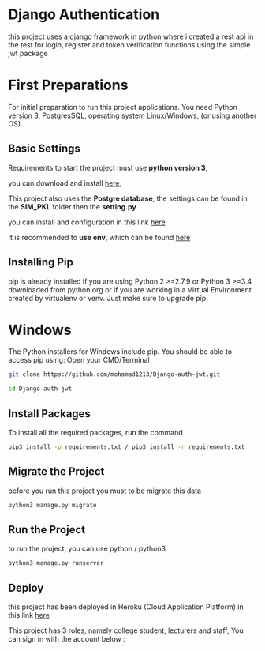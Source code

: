 # Django Authentication
this project uses a django framework in python where i created a rest api in the test for login, register and token verification functions using the simple jwt package


# First Preparations

For initial preparation to run this project applications. You need Python version 3, PostgresSQL, operating system Linux/Windows, (or using another OS).

## Basic Settings

Requirements to start the project must use **python version 3**,

you can download and install [here](https://www.python.org/download/releases/3.0/),

This project also uses the **Postgre database**, the settings can be found in the **SIM_PKL** folder then the **setting.py** 

you can install and configuration in this link [here](https://www.enterprisedb.com/postgres-tutorials/how-use-postgresql-django)

It is recommended to **use env**, which can be found [here](https://www.petanikode.com/python-virtualenv/)

## Installing Pip
pip is already installed if you are using Python 2 >=2.7.9 or Python 3 >=3.4 downloaded from python.org or if you are working in a Virtual Environment created by virtualenv or venv. Just make sure to upgrade pip.

# Windows
The Python installers for Windows include pip. You should be able to access pip using:
Open your CMD/Terminal
```bash
git clone https://github.com/mohamad1213/Django-auth-jwt.git
```
```bash
cd Django-auth-jwt
```
## Install Packages

To install all the required packages, run the command

```bash
pip3 install -p requirements.txt / pip3 install -r requirements.txt
```

## Migrate the Project

before you run this project you must to be migrate this data 

```bash
python3 manage.py migrate
```

## Run the Project

to run the project, you can use python / python3 

```bash
python3 manage.py runserver

```
## Deploy
this project has been deployed in Heroku (Cloud Application Platform) in this link [here](https://labsosv2.herokuapp.com/)

This project has 3 roles, namely college student, lecturers and staff, 
You can sign in with the account below :
